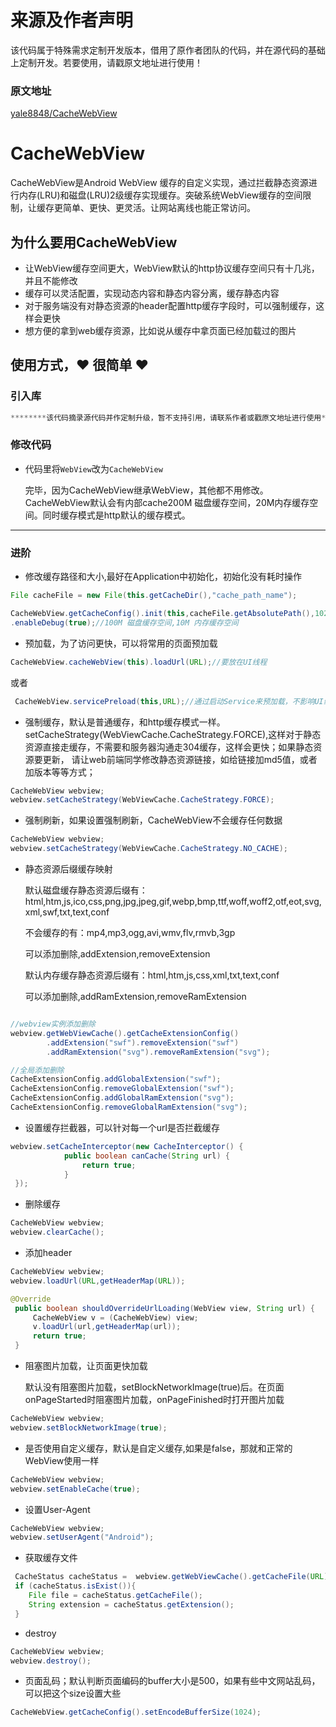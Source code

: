 # 来源及作者声明
  
  该代码属于特殊需求定制开发版本，借用了原作者团队的代码，并在源代码的基础上定制开发。若要使用，请戳原文地址进行使用！
  
### 原文地址

[yale8848/CacheWebView](https://github.com/yale8848/CacheWebView)

# CacheWebView

  CacheWebView是Android WebView 缓存的自定义实现，通过拦截静态资源进行内存(LRU)和磁盘(LRU)2级缓存实现缓存。突破系统WebView缓存的空间限制，让缓存更简单、更快、更灵活。让网站离线也能正常访问。

## 为什么要用CacheWebView

- 让WebView缓存空间更大，WebView默认的http协议缓存空间只有十几兆，并且不能修改
- 缓存可以灵活配置，实现动态内容和静态内容分离，缓存静态内容
- 对于服务端没有对静态资源的header配置http缓存字段时，可以强制缓存，这样会更快
- 想方便的拿到web缓存资源，比如说从缓存中拿页面已经加载过的图片

## 使用方式，:heart: 很简单 :heart:

### 引入库

```groovy
********该代码摘录源代码并作定制升级，暂不支持引用，请联系作者或戳原文地址进行使用********
```

### 修改代码

 - 代码里将`WebView`改为`CacheWebView`


   完毕，因为CacheWebView继承WebView，其他都不用修改。CacheWebView默认会有内部cache200M 磁盘缓存空间，20M内存缓存空间。同时缓存模式是http默认的缓存模式。

---

### 进阶

 - 修改缓存路径和大小,最好在Application中初始化，初始化没有耗时操作

 ```Java
File cacheFile = new File(this.getCacheDir(),"cache_path_name");

CacheWebView.getCacheConfig().init(this,cacheFile.getAbsolutePath(),1024*1024*100,1024*1024*10)
.enableDebug(true);//100M 磁盘缓存空间,10M 内存缓存空间
 ```

- 预加载，为了访问更快，可以将常用的页面预加载

```Java
CacheWebView.cacheWebView(this).loadUrl(URL);//要放在UI线程
```

或者

```Java
 CacheWebView.servicePreload(this,URL);//通过启动Service来预加载，不影响UI线程
```


- 强制缓存，默认是普通缓存，和http缓存模式一样。setCacheStrategy(WebViewCache.CacheStrategy.FORCE),这样对于静态资源直接走缓存，不需要和服务器沟通走304缓存，这样会更快；如果静态资源要更新，
请让web前端同学修改静态资源链接，如给链接加md5值，或者加版本等等方式；

```Java
CacheWebView webview;
webview.setCacheStrategy(WebViewCache.CacheStrategy.FORCE);
```

- 强制刷新，如果设置强制刷新，CacheWebView不会缓存任何数据

```Java
CacheWebView webview;
webview.setCacheStrategy(WebViewCache.CacheStrategy.NO_CACHE);
```


- 静态资源后缀缓存映射

  默认磁盘缓存静态资源后缀有：html,htm,js,ico,css,png,jpg,jpeg,gif,webp,bmp,ttf,woff,woff2,otf,eot,svg,xml,swf,txt,text,conf

  不会缓存的有：mp4,mp3,ogg,avi,wmv,flv,rmvb,3gp

  可以添加删除,addExtension,removeExtension

  默认内存缓存静态资源后缀有：html,htm,js,css,xml,txt,text,conf

  可以添加删除,addRamExtension,removeRamExtension

```Java

//webview实例添加删除
webview.getWebViewCache().getCacheExtensionConfig()
        .addExtension("swf").removeExtension("swf")
        .addRamExtension("svg").removeRamExtension("svg");

//全局添加删除
CacheExtensionConfig.addGlobalExtension("swf");
CacheExtensionConfig.removeGlobalExtension("swf");
CacheExtensionConfig.addGlobalRamExtension("svg");
CacheExtensionConfig.removeGlobalRamExtension("svg");

```
- 设置缓存拦截器，可以针对每一个url是否拦截缓存

```Java
webview.setCacheInterceptor(new CacheInterceptor() {
            public boolean canCache(String url) {
                return true;
            }
 });
```

- 删除缓存

```Java
CacheWebView webview;
webview.clearCache();
```


- 添加header

```Java
CacheWebView webview;
webview.loadUrl(URL,getHeaderMap(URL));
```

```Java
@Override
 public boolean shouldOverrideUrlLoading(WebView view, String url) {
     CacheWebView v = (CacheWebView) view;
     v.loadUrl(url,getHeaderMap(url));
     return true;
 }
```

- 阻塞图片加载，让页面更快加载

  默认没有阻塞图片加载，setBlockNetworkImage(true)后。在页面onPageStarted时阻塞图片加载，onPageFinished时打开图片加载

```Java
CacheWebView webview;
webview.setBlockNetworkImage(true);
```

- 是否使用自定义缓存，默认是自定义缓存,如果是false，那就和正常的WebView使用一样

```Java
CacheWebView webview;
webview.setEnableCache(true);
```

- 设置User-Agent

```Java
CacheWebView webview;
webview.setUserAgent("Android");
```

- 获取缓存文件

```Java
 CacheStatus cacheStatus =  webview.getWebViewCache().getCacheFile(URL);
 if (cacheStatus.isExist()){
    File file = cacheStatus.getCacheFile();
    String extension = cacheStatus.getExtension();
 }
```

- destroy

```Java
CacheWebView webview;
webview.destroy();
```

- 页面乱码；默认判断页面编码的buffer大小是500，如果有些中文网站乱码，可以把这个size设置大些

```Java
CacheWebView.getCacheConfig().setEncodeBufferSize(1024);
```


